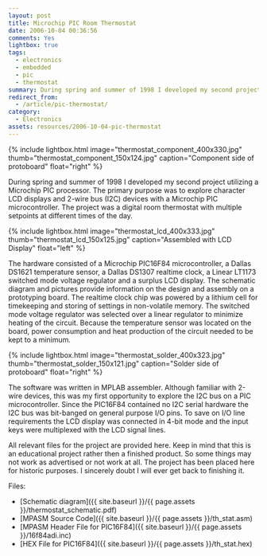 ```yaml
---
layout: post
title: Microchip PIC Room Thermostat
date: 2006-10-04 00:36:56
comments: Yes
lightbox: true
tags:
  - electronics
  - embedded
  - pic
  - thermostat
summary: During spring and summer of 1998 I developed my second project utilizing a Microchip PIC processor. The primary purpose was to explore character LCD displays and 2-wire bus (I2C) devices with a Microchip PIC microcontroller. The project was a digital room thermostat with multiple setpoints at different times of the day.
redirect_from:
  - /article/pic-thermostat/
category:
  - Electronics
assets: resources/2006-10-04-pic-thermostat
---
```


{% include lightbox.html image="thermostat_component_400x330.jpg" thumb="thermostat_component_150x124.jpg" caption="Component side of protoboard"  float="right" %}

During spring and summer of 1998 I developed my second project utilizing a Microchip PIC processor. The primary purpose was to explore character LCD displays and 2-wire bus (I2C) devices with a Microchip PIC microcontroller. The project was a digital room thermostat with multiple setpoints at different times of the day.

{% include lightbox.html image="thermostat_lcd_400x333.jpg" thumb="thermostat_lcd_150x125.jpg" caption="Assembled with LCD Display"  float="left" %}

The hardware consisted of a Microchip PIC16F84 microcontroller, a Dallas DS1621 temperature sensor, a Dallas DS1307 realtime clock, a Linear LT1173 switched mode voltage regulator and a surplus LCD display. The schematic diagram and pictures provide information on the design and assembly on a prototyping board. The realtime clock chip was powered by a lithium cell for timekeeping and storing of settings in non-volatile memory. The switched mode voltage regulator was selected over a linear regulator to minimize heating of the circuit. Because the temperature sensor was located on the board, power consumption and heat production of the circuit needed to be kept to a minimum.

{% include lightbox.html image="thermostat_solder_400x323.jpg" thumb="thermostat_solder_150x121.jpg" caption="Solder side of protoboard"  float="right" %}

The software was written in MPLAB assembler. Although familiar with 2-wire devices, this was my first opportunity to explore the I2C bus on a PIC microcontroller. Since the PIC16F84 contained no I2C serial hardware the I2C bus was bit-banged on general purpose I/O pins. To save on I/O line requirements the LCD display was connected in 4-bit mode and the input keys were multiplexed with the LCD signal lines.

All relevant files for the project are provided here. Keep in mind that this is an educational project rather then a finished product. So some things may not work as advertised or not work at all. The project has been placed here for historic purposes. I sincerely doubt I will ever get back to finishing it.

Files:

* [Schematic diagram]({{ site.baseurl }}/{{ page.assets }}/thermostat_schematic.pdf)
* [MPASM Source Code]({{ site.baseurl }}/{{ page.assets }}/th_stat.asm)
* [MPASM Header File for PIC16F84]({{ site.baseurl }}/{{ page.assets }}/16f84adi.inc)
* [HEX File for PIC16F84]({{ site.baseurl }}/{{ page.assets }}/th_stat.hex)
